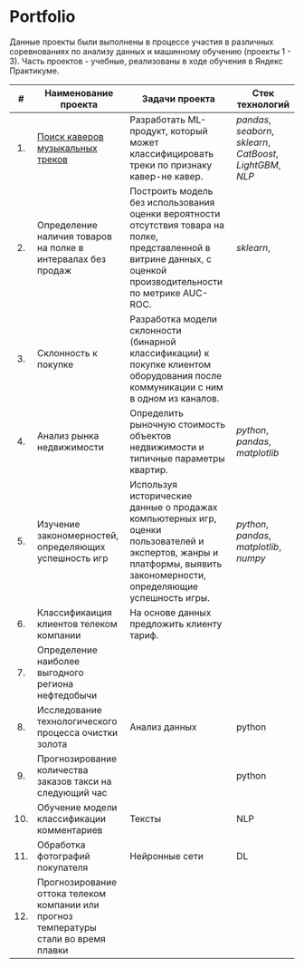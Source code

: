 # Portfolio

Данные проекты были выполнены в процессе участия в различных соревнованиях по анализу данных и машинному обучению (проекты 1 - 3). 
Часть проектов - учебные, реализованы в ходе обучения в Яндекс Практикуме.

|**#**| **Наименование проекта** | **Задачи проекта** | **Стек технологий** |
|:---:|--------------------------|--------------|---------------------|
| 1.| [Поиск каверов музыкальных треков]() | Разработать ML-продукт, который может классифицировать треки по признаку кавер-не кавер. | _pandas_, _seaborn_, _sklearn_, _CatBoost_, _LightGBM_, _NLP_ |
| 2.| Определение наличия товаров на полке в интервалах без продаж | Построить модель без использования оценки вероятности отсутствия товара на полке, представленной в витрине данных, с оценкой производительности по метрике AUC-ROC. | _sklearn_, |
| 3.| Склонность к покупке | Разработка модели склонности (бинарной классификации) к покупке клиентом оборудования после коммуникации с ним в одном из каналов. |             |
| 4.| Анализ рынка недвижимости | Определить рыночную стоимость объектов недвижимости и типичные параметры квартир. | _python_, _pandas_, _matplotlib_|
| 5.| Изучение закономерностей, определяющих успешность игр | Используя исторические данные о продажах компьютерных игр, оценки пользователей и экспертов, жанры и платформы, выявить закономерности, определяющие успешность игры. | _python_, _pandas_, _matplotlib_, _numpy_ |
| 6.| Классификаиция клиентов телеком компании | На основе данных предложить клиенту тариф. |  |
| 7.| Определение наиболее выгодного региона нефтедобычи |  |  |
| 8.| Исследование технологического процесса очистки золота | Анализ данных| python |
| 9.| Прогнозирование количества заказов такси на следующий час |  | python |
| 10.| Обучение модели классификации комментариев | Тексты | NLP |
| 11.| Обработка фотографий покупателя | Нейронные сети | DL |
| 12.| Прогнозирование оттока телеком компании или прогноз температуры стали во время плавки |  |  |

